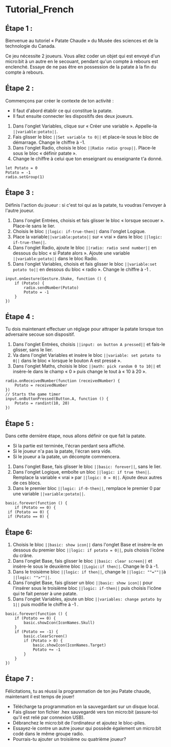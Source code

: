 # Tutorial_French

## Étape 1 :
Bienvenue au tutoriel « Patate Chaude » du Musée des sciences et de la technologie du Canada.

Ce jeu nécessite 2 joueurs. Vous allez coder un objet qui est envoyé d'un micro:bit à un autre en le secouant, pendant qu'un compte à rebours est enclenché. 
Essaye de ne pas être en possession de la patate à la fin du compte à rebours. 



## Étape 2 :
Commençons par créer le contexte de ton activité :
- Il faut d'abord établir ce qui constitue la patate.
- Il faut ensuite connecter les dispositifs des deux joueurs.


1.	Dans l'onglet Variables, clique sur « Créer une variable ». Appelle-la ``||variable:potato||``.
2.	Fais glisser le bloc ``||Set variable to 0||`` et place-le sous le bloc de démarrage. Change le chiffre à -1.
3.	Dans l'onglet Radio, choisis le bloc ``||Radio radio group||``. Place-le sous le bloc « définir patate ».
4.	Change le chiffre à celui que ton enseignant ou enseignante t'a donné.

```blocks
let Potato = 0
Potato = -1
radio.setGroup(1)
``` 


## Étape 3 :
Définis l'action du joueur : si c'est toi qui as la patate, tu voudras l'envoyer à l'autre joueur. 
1.	Dans l'onglet Entrées, choisis et fais glisser le bloc « lorsque secouer ». Place-le sans le lier.
2.	Choisis le bloc ``||logic: if-true-then||`` dans l'onglet Logique.
3.	Place la variable``||variable:potato||``  sur « vrai » dans le bloc ``||logic: if-true-then||``.
4.	Dans l'onglet Radio, ajoute le bloc ``||radio: radio send number||`` en dessous du bloc « si Patate alors ». Ajoute une variable ``||variable:potato||`` dans le bloc Radio.
5.	Dans l'onglet Variables, choisis et fais glisser le bloc ``||variable:set potato to||`` en dessous du bloc « radio ». Change le chiffre à -1 .


```blocks 
input.onGesture(Gesture.Shake, function () {
    if (Potato) {
        radio.sendNumber(Potato)
        Potato = -1
    }
})
```

## Étape 4 :
Tu dois maintenant effectuer un réglage pour attraper la patate lorsque ton adversaire secoue son dispositif.
1.	Dans l'onglet Entrées, choisis ``||input: on button A pressed||`` et fais-le glisser, sans le lier.
2.	Va dans l'onglet Variables et insère le bloc ``||variable: set potato to 0||`` dans le bloc « lorsque le bouton A est pressé ».
3.	Dans l'onglet Maths, choisis le bloc ``||math: pick random 0 to 10||`` et insère-le dans le champ « 0 » puis change le tout à « 10 à 20  ».

```blocks
radio.onReceivedNumber(function (receivedNumber) {
    Potato = receivedNumber
})
// Starts the game timer
input.onButtonPressed(Button.A, function () {
    Potato = randint(10, 20)
})
```


## Étape 5 :
Dans cette dernière étape, nous allons définir ce que fait la patate.
- 	Si la partie est terminée, l'écran perdant sera affiché. 
- 	Si le joueur n'a pas la patate, l'écran sera vide.
- 	Si le joueur a la patate, un décompte commencera.

1.	Dans l'onglet Base, fais glisser le bloc ``||basic: forever||``, sans le lier.
2.	Dans l'onglet Logique, emboîte un bloc ``||logic: if true then||``. Remplace la variable « vrai » par ``||logic: 0 = 0||``. Ajoute deux autres de ces blocs.
3.	Dans le premier bloc ``||logic: if-0-then||``, remplace le premier 0 par une variable ``||variable:potato||``.

```blocks
basic.forever(function () {
    if (Potato == 0) {
 if (Potato == 0) {
 if (Potato == 0) {
 ```


## Étape 6:
1. Choisis le bloc ``||basic: show icon||``  dans l'onglet Base et insère-le en dessous du premier bloc ``||logic: if potato = 0||``, puis choisis l'icône du crâne.
2. Dans l'onglet Base, fais glisser le bloc ``||basic: clear screen||`` et insère-le sous le deuxième bloc ``||Logic:if then||``. Change le 0 à -1.
2. Dans le troisième bloc ``||logic: if then||``, change le ``||logic: ""=""||``à ``||logic: "">""||``.
3. Dans l'onglet Base, fais glisser un bloc ``||basic: show icon||`` pour l'insérer sous le troisième bloc ``||logic: if-then||`` puis choisis l'icône qui te fait penser à une patate.
4. Dans l'onglet Variables, ajoute un bloc ``||variables: change potato by 1||`` puis modifie le chiffre à -1 .


```blocks
basic.forever(function () {
    if (Potato == 0) {
        basic.showIcon(IconNames.Skull)
    }
    if (Potato == -1) {
        basic.clearScreen()
        if (Potato > 0) {
            basic.showIcon(IconNames.Target)
            Potato += -1
        }
    }
})
```

## Étape 7 :
Félicitations, tu as réussi la programmation de ton jeu Patate chaude, maintenant il est temps de jouer! 
- Télécharge ta programmation en la sauvegardant sur un disque local.
- Fais glisser ton fichier .hex sauvegardé vers ton micro:bit (assure-toi qu'il est relié par connexion USB).
- Débranchez le micro:bit de l'ordinateur et ajoutez le bloc-piles.
- Essayez-le contre un autre joueur qui possède également un micro:bit codé dans le même groupe radio.
- Pourrais-tu ajouter un troisième ou quatrième joueur?

